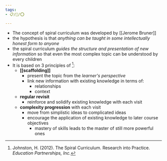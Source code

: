 ```yaml
---
tags:
- 📋/🌱/⭕

---
```


- The concept of spiral curriculum was developed by [[Jerome Bruner]]
- the hypothesis is that  *anything can be taught in some intellectually honest form to anyone*
- the spiral curriculum *guides the structure and presentation of new information* so that even the most complex topic can be understood by every children
- It is based on 3 principles of [^1]:
	- **[[scaffolding]]** 
		- present the topic from the *learner's perspective*
		- link new information with existing knowledge in terms of:
			- relationships
			- context
	- **regular revisit**
		- reinforce and solidify existing knowledge with each visit
	- **complexity progression** with each visit 
		- move from simplistic ideas to complicated ideas 
		- encourage the application of existing knowledge to later course objectives
			- mastery of skills leads to the master of still more powerful ones


[^1]: Johnston, H. (2012). The Spiral Curriculum. Research into Practice. _Education Partnerships, Inc._